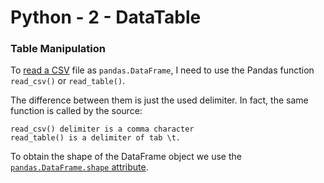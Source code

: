 # Python - 2 - DataTable

### Table Manipulation

To [read a CSV](https://pythonbasics.org/read-csv-with-pandas) file as `pandas.DataFrame`, I need to use the Pandas function `read_csv()` or `read_table()`.

The difference between them is just the used delimiter. In fact, the same function is called by the source:

    read_csv() delimiter is a comma character
    read_table() is a delimiter of tab \t.

To obtain the shape of the DataFrame object we use the [`pandas.DataFrame.shape` attribute](https://pandas.pydata.org/pandas-docs/stable/reference/api/pandas.DataFrame.shape.html).

